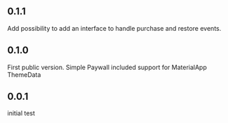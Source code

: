 ## 0.1.1
Add possibility to add an interface to handle purchase and restore events.

## 0.1.0
First public version. Simple Paywall included
support for MaterialApp ThemeData

## 0.0.1
initial test
